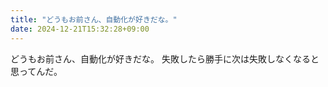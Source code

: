 ```yaml
---
title: "どうもお前さん、自動化が好きだな。"
date: 2024-12-21T15:32:28+09:00
---
```

どうもお前さん、自動化が好きだな。
失敗したら勝手に次は失敗しなくなると思ってんだ。
